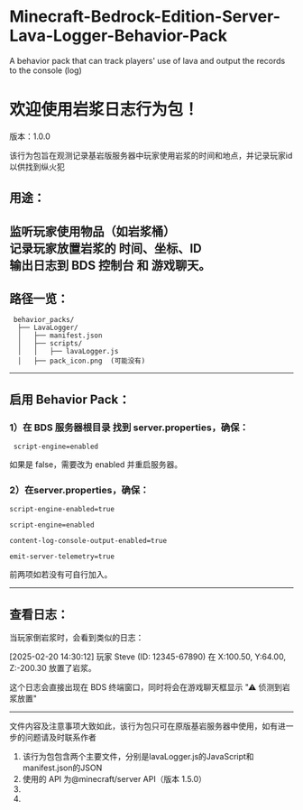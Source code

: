 # Minecraft-Bedrock-Edition-Server-Lava-Logger-Behavior-Pack
A behavior pack that can track players' use of lava and output the records to the console (log)

# 欢迎使用岩浆日志行为包！
版本：1.0.0

该行为包旨在观测记录基岩版服务器中玩家使用岩浆的时间和地点，并记录玩家id以供找到纵火犯

## 用途：

监听玩家使用物品（如岩浆桶）  
记录玩家放置岩浆的 时间、坐标、ID  
输出日志到 BDS 控制台 和 游戏聊天。  
----------------------------------------------------------------------------

## 路径一览：
```
 behavior_packs/
  ├── LavaLogger/
  │   ├── manifest.json
  │   ├── scripts/
  │   │   ├── lavaLogger.js
  │   ├── pack_icon.png  (可能没有)
```
---------------------------------------------------------------------------

## 启用 Behavior Pack：

 ### 1）在 BDS 服务器根目录 找到 server.properties，确保：

     script-engine=enabled

  如果是 false，需要改为 enabled 并重启服务器。

 ### 2）在server.properties，确保：

    script-engine-enabled=true
      
    script-engine=enabled
      
    content-log-console-output-enabled=true
      
    emit-server-telemetry=true

  前两项如若没有可自行加入。

---------------------------------------------------------------------------

 ## 查看日志：

当玩家倒岩浆时，会看到类似的日志：

[2025-02-20 14:30:12] 玩家 Steve (ID: 12345-67890) 在 X:100.50, Y:64.00, Z:-200.30 放置了岩浆。

这个日志会直接出现在 BDS 终端窗口，同时将会在游戏聊天框显示 "⚠ 侦测到岩浆放置"

---------------------------------------------------------------------------

文件内容及注意事项大致如此，该行为包只可在原版基岩服务器中使用，如有进一步的问题请及时联系作者
1. 该行为包包含两个主要文件，分别是lavaLogger.js的JavaScript和manifest.json的JSON
2. 使用的 API 为@minecraft/server API（版本 1.5.0）
3. 
4. 
